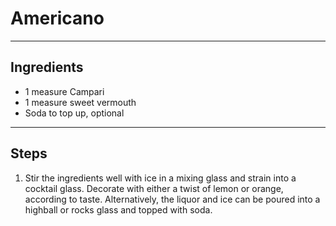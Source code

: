 # Americano

---

## Ingredients

* 1 measure Campari
* 1 measure sweet vermouth
* Soda to top up, optional

---

## Steps

1.  Stir the ingredients well with ice in a mixing glass and strain into a cocktail glass. Decorate with either a twist of lemon or orange, according to taste. Alternatively, the liquor and ice can be poured into a highball or rocks glass and topped with soda.